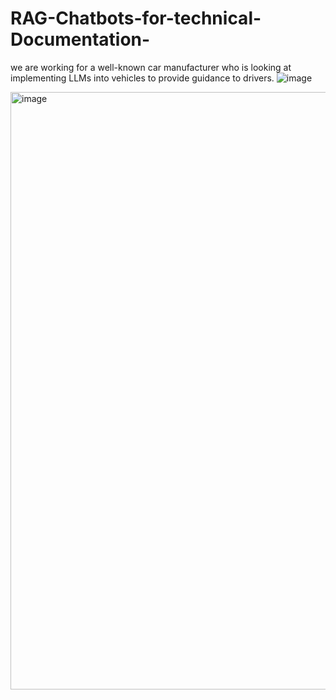 # RAG-Chatbots-for-technical-Documentation-
we are working for a well-known car manufacturer who is looking at implementing LLMs into vehicles to provide guidance to drivers.
![image](https://github.com/user-attachments/assets/1efc19f8-6f52-4404-af0c-96a2c7f2e285)

<img width="956" alt="image" src="https://github.com/user-attachments/assets/6bdf2ae0-7552-4811-bfce-12c3a7698453" />




